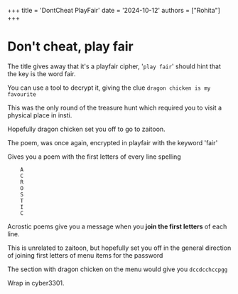 +++
title = 'DontCheat PlayFair'
date = '2024-10-12'
authors = ["Rohita"]
+++

# Don't cheat, play fair

The title gives away that it's a playfair cipher, '`play fair`' should hint that the key is the word fair. 

You can use a tool to decrypt it, giving the clue `dragon chicken is my favourite`

This was the only round of the treasure hunt which required you to visit a physical place in insti. 

Hopefully dragon chicken set you off to go to zaitoon.

The poem, was once again, encrypted in playfair with the keyword 'fair' 

Gives you a poem with the first letters of every line spelling
		
		A
		C
		R
		O
		S
		T
		I
		C

Acrostic poems give you a message when you **join the first letters** of each line.

This is unrelated to zaitoon, but hopefully set you off in the general direction of joining first letters of menu items for the password 

The section with dragon chicken on the menu would give you `dccdcchccpgg`

Wrap in cyber3301.